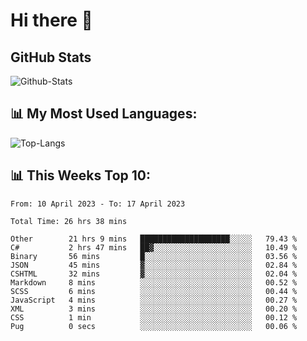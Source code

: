 # Hi there 👋

## GitHub Stats
![Github-Stats](https://github-readme-stats-sigma-five.vercel.app/api?username=ltorson&show_icons=true&theme=radical&count_private=true)

## 📊 My Most Used Languages:
![Top-Langs](https://github-readme-stats-sigma-five.vercel.app/api/top-langs/?username=LTorson&layout=compact&langs_count=10)

## 📊 This Weeks Top 10:
<!--START_SECTION:waka-->

```text
From: 10 April 2023 - To: 17 April 2023

Total Time: 26 hrs 38 mins

Other        21 hrs 9 mins   ████████████████████░░░░░   79.43 %
C#           2 hrs 47 mins   ██▓░░░░░░░░░░░░░░░░░░░░░░   10.49 %
Binary       56 mins         █░░░░░░░░░░░░░░░░░░░░░░░░   03.56 %
JSON         45 mins         ▓░░░░░░░░░░░░░░░░░░░░░░░░   02.84 %
CSHTML       32 mins         ▓░░░░░░░░░░░░░░░░░░░░░░░░   02.04 %
Markdown     8 mins          ░░░░░░░░░░░░░░░░░░░░░░░░░   00.52 %
SCSS         6 mins          ░░░░░░░░░░░░░░░░░░░░░░░░░   00.44 %
JavaScript   4 mins          ░░░░░░░░░░░░░░░░░░░░░░░░░   00.27 %
XML          3 mins          ░░░░░░░░░░░░░░░░░░░░░░░░░   00.20 %
CSS          1 min           ░░░░░░░░░░░░░░░░░░░░░░░░░   00.12 %
Pug          0 secs          ░░░░░░░░░░░░░░░░░░░░░░░░░   00.06 %
```

<!--END_SECTION:waka-->
